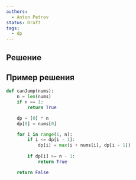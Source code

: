 ```yaml
---
authors:
  - Anton Petrov
status: Draft
tags:
  - dp
---
```

## Решение

## Пример решения

```Python
def canJump(nums):
	n = len(nums)
	if n == 1:
		return True

	dp = [0] * n
	dp[0] = nums[0]

	for i in range(1, n):
		if i <= dp[i - 1]:
			dp[i] = max(i + nums[i], dp[i - 1])
		
		if dp[i] >= n - 1:
			return True

	return False
```